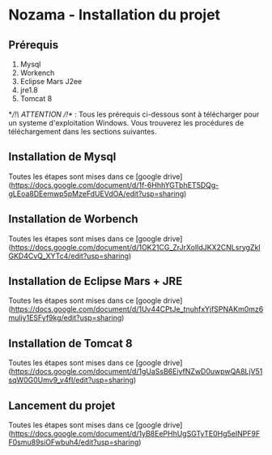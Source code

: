 # Nozama - Installation du projet

## Prérequis

1. Mysql
2. Workench
3. Eclipse Mars J2ee
4. jre1.8
5. Tomcat 8

**/!\ ATTENTION /!\** : Tous les prérequis ci-dessous sont à télécharger pour un systeme d'exploitation Windows. Vous trouverez les procédures de téléchargement dans les sections suivantes.


## Installation de Mysql

Toutes les étapes sont mises dans ce [google drive] (https://docs.google.com/document/d/1f-6HhhYGTbhET5DQg-gLEoa8DEemwp5pMzeFdUEVdOA/edit?usp=sharing)

## Installation de Worbench

Toutes les étapes sont mises dans ce [google drive] (https://docs.google.com/document/d/1OK21CG_ZrJrXolIdJKX2CNLsrygZkIGKD4CvQ_XYTc4/edit?usp=sharing)

## Installation de Eclipse Mars + JRE

Toutes les étapes sont mises dans ce [google drive] (https://docs.google.com/document/d/1Uv44CPtJe_tnuhfxYjfSPNAKm0mz6muliy1ESFyf9kg/edit?usp=sharing)

## Installation de Tomcat 8

Toutes les étapes sont mises dans ce [google drive] (https://docs.google.com/document/d/1gUaSsB6EiyfNZwD0uwpwQA8LjV51sqW0G0Umv9_v4fI/edit?usp=sharing)

## Lancement du projet

Toutes les étapes sont mises dans ce [google drive] (https://docs.google.com/document/d/1yB8EePHhUgSGTyTE0Hg5eINPF9FF0smu89siOFwbuh4/edit?usp=sharing)

